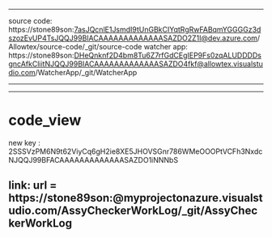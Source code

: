 -------------------------------------------

source code:
https://stone89son:7asJQcnlE1JsmdI9tUnGBkCIYqtRgRwFABqmYGGGGz3dszozEvUP4TsJQQJ99BIACAAAAAAAAAAAAASAZDO2Z1I@dev.azure.com/Allowtex/source-code/_git/source-code
watcher app:
https://stone89son:DHeQnknf2D4bm8Tu6Z7rfGdCEgIEP9Fs0zqALUDDDDsgncAfkCliitNJQQJ99BIACAAAAAAAAAAAAASAZDO4fkf@allowtex.visualstudio.com/WatcherApp/_git/WatcherApp

-------------------------------------------
-------------------------------------------
# code_view

new key : 2SSSVzPM6N9t62ViyCq6gH2ie8XE5JHOVSGnr786WMeOOOPtVCFh3NxdcNJQQJ99BFACAAAAAAAAAAAAASAZDO1iNNNbS


link: 	url = https://stone89son:@myprojectonazure.visualstudio.com/AssyCheckerWorkLog/_git/AssyCheckerWorkLog
----------------------------------------------
